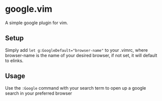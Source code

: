 # google.vim

A simple google plugin for vim.

## Setup
Simply add `let g:GoogleDefault="browser-name"` to your .vimrc, where browser-name is the name of your desired browser, if not set, it will default to elinks.

## Usage
Use the `:Google` command with your search term to open up a google search in your preferred browser
